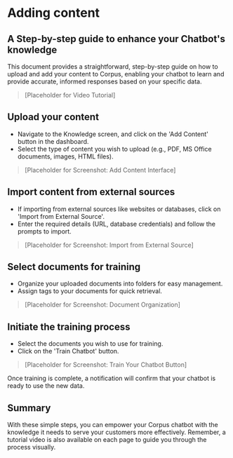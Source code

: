 # Adding content
## A Step-by-step guide to enhance your Chatbot's knowledge

This document provides a straightforward, step-by-step guide on how to upload and add your content to Corpus, enabling your chatbot to learn and provide accurate, informed responses based on your specific data.

> [Placeholder for Video Tutorial]

## Upload your content

- Navigate to the Knowledge screen, and click on the 'Add Content' button in the dashboard.
- Select the type of content you wish to upload (e.g., PDF, MS Office documents, images, HTML files).

> [Placeholder for Screenshot: Add Content Interface]

## Import content from external sources

- If importing from external sources like websites or databases, click on 'Import from External Source'.
- Enter the required details (URL, database credentials) and follow the prompts to import.

> [Placeholder for Screenshot: Import from External Source]

## Select documents for training

- Organize your uploaded documents into folders for easy management.
- Assign tags to your documents for quick retrieval.

> [Placeholder for Screenshot: Document Organization]

## Initiate the training process

- Select the documents you wish to use for training.
- Click on the 'Train Chatbot' button.

> [Placeholder for Screenshot: Train Your Chatbot Button]

Once training is complete, a notification will confirm that your chatbot is ready to use the new data.

## Summary

With these simple steps, you can empower your Corpus chatbot with the knowledge it needs to serve your customers more effectively. Remember, a tutorial video is also available on each page to guide you through the process visually.
